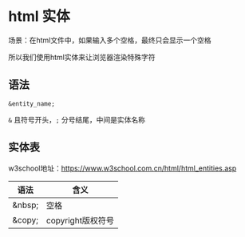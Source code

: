 # html 实体

场景：在html文件中，如果输入多个空格，最终只会显示一个空格

所以我们使用html实体来让浏览器渲染特殊字符

## 语法
```
&entity_name;
```
`&` 且符号开头，`;` 分号结尾，中间是实体名称

## 实体表
w3school地址：https://www.w3school.com.cn/html/html_entities.asp

语法 | 含义
--- | ---
&nbsp\; | 空格
&copy\; | copyright版权符号